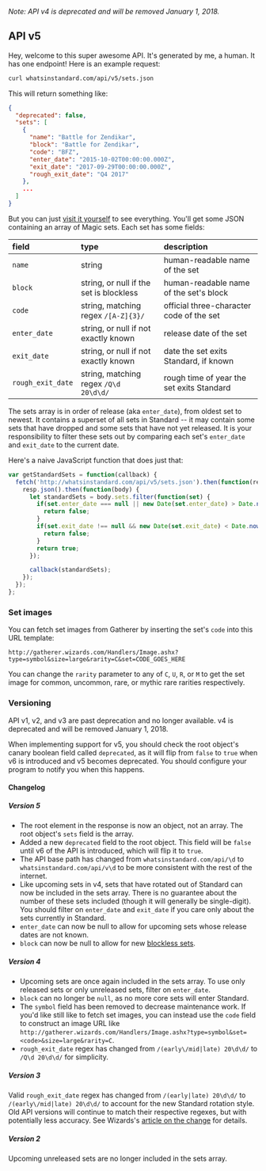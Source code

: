 _Note: API v4 is deprecated and will be removed January 1, 2018._

## API v5
Hey, welcome to this super awesome API. It's generated by me, a human. It has one endpoint! Here is an example request:

```bash
curl whatsinstandard.com/api/v5/sets.json
```

This will return something like:

```json
{
  "deprecated": false,
  "sets": [
    {
      "name": "Battle for Zendikar",
      "block": "Battle for Zendikar",
      "code": "BFZ",
      "enter_date": "2015-10-02T00:00:00.000Z",
      "exit_date": "2017-09-29T00:00:00.000Z",
      "rough_exit_date": "Q4 2017"
    },
    ...
  ]
}
```

But you can just [visit it yourself][1] to see everything. You'll get some JSON containing an array of Magic sets. Each
set has some fields:

| field             | type                                             | description                               |
|:------------------|:-------------------------------------------------|:------------------------------------------|
| `name`            | string                                           | human-readable name of the set            |
| `block`           | string, or null if the set is blockless          | human-readable name of the set's block    |
| `code`            | string, matching regex `/[A-Z]{3}/`              | official three-character code of the set  |
| `enter_date`      | string, or null if not exactly known             | release date of the set                   |
| `exit_date`       | string, or null if not exactly known             | date the set exits Standard, if known     |
| `rough_exit_date` | string, matching regex <code>/Q\d 20\d\d/</code> | rough time of year the set exits Standard |

The sets array is in order of release (aka `enter_date`), from oldest set to newest. It contains a superset of all sets
in Standard -- it may contain some sets that have dropped and some sets that have not yet released. It is your
responsibility to filter these sets out by comparing each set's `enter_date` and `exit_date` to the current date.

Here's a naive JavaScript function that does just that:
```javascript
var getStandardSets = function(callback) {
  fetch('http://whatsinstandard.com/api/v5/sets.json').then(function(resp) {
    resp.json().then(function(body) {
      let standardSets = body.sets.filter(function(set) {
        if(set.enter_date === null || new Date(set.enter_date) > Date.now()) {
          return false;
        }
        if(set.exit_date !== null && new Date(set.exit_date) < Date.now()) {
          return false;
        }
        return true;
      });

      callback(standardSets);
    });
  });
};
```

[1]: http://whatsinstandard.com/api/v5/sets.json

### Set images
You can fetch set images from Gatherer by inserting the set's `code` into this URL template:

    http://gatherer.wizards.com/Handlers/Image.ashx?type=symbol&size=large&rarity=C&set=CODE_GOES_HERE

You can change the `rarity` parameter to any of `C`, `U`, `R`, or `M` to get the set image for common, uncommon, rare,
or mythic rare rarities respectively.

### Versioning
API v1, v2, and v3 are past deprecation and no longer available. v4 is deprecated and will be removed January 1, 2018.

When implementing support for v5, you should check the root object's canary boolean field called `deprecated`, as it
will flip from `false` to `true` when v6 is introduced and v5 becomes deprecated. You should configure your program to
notify you when this happens.

#### Changelog

##### Version 5
* The root element in the response is now an object, not an array. The root object's `sets` field is the array.
* Added a new `deprecated` field to the root object. This field will be `false` until v6 of the API is introduced, which
  will flip it to `true`.
* The API base path has changed from `whatsinstandard.com/api/\d` to `whatsinstandard.com/api/v\d` to be more consistent
  with the rest of the internet.
* Like upcoming sets in v4, sets that have rotated out of Standard can now be included in the sets array. There is no
  guarantee about the number of these sets included (though it will generally be single-digit). You should filter on
  `enter_date` and `exit_date` if you care only about the sets currently in Standard.
* `enter_date` can now be null to allow for upcoming sets whose release dates are not known.
* `block` can now be null to allow for new [blockless sets][2].

[2]: http://magic.wizards.com/en/articles/archive/making-magic/metamorphosis-2-0-2017-06-12

##### Version 4
* Upcoming sets are once again included in the sets array. To use only released sets or only unreleased sets, filter on
  `enter_date`.
* `block` can no longer be `null`, as no more core sets will enter Standard.
* The `symbol` field has been removed to decrease maintenance work. If you'd like still like to fetch set images, you
  can instead use the `code` field to construct an image URL like
  `http://gatherer.wizards.com/Handlers/Image.ashx?type=symbol&set=<code>&size=large&rarity=C`.
* `rough_exit_date` regex has changed from `/(early\/mid|late) 20\d\d/` to `/Q\d 20\d\d/` for simplicity.

##### Version 3
Valid `rough_exit_date` regex has changed from `/(early|late) 20\d\d/` to `/(early\/mid|late) 20\d\d/` to account for
the new Standard rotation style. Old API versions will continue to match their respective regexes, but with potentially
less accuracy. See Wizards's [article on the change][3] for details.

[3]: http://magic.wizards.com/en/articles/archive/mm/metamorphosis

##### Version 2
Upcoming unreleased sets are no longer included in the sets array.

